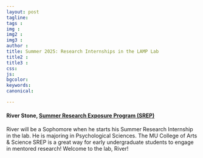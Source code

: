 ```yaml
---
layout: post
tagline: 
tags : 
img : 
img2 : 
img3 : 
author : 
title: Summer 2025: Research Internships in the LAMP Lab
title2 : 
title3 : 
css: 
js: 
bgcolor: 
keywords: 
canonical:

---
```



#### River Stone, [Summer Research Exposure Program (SREP)](https://coas.missouri.edu/summer-research-exposure-program) 
River will be a Sophomore when he starts his Summer Research Internship in the lab. He is majoring in Psychological Sciences. The MU College of Arts & Science SREP is a great way for early undergraduate students to engage in mentored research! Welcome to the lab, River!


